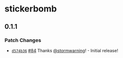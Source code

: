 # stickerbomb

## 0.1.1
### Patch Changes



- [`d574b36`](https://github.com/showbie/backpack/commit/d574b363856d4117428c9f391603f3abc90b281f) [#84](https://github.com/showbie/backpack/pull/84) Thanks [@stormwarning](https://github.com/stormwarning)! - Initial release!
